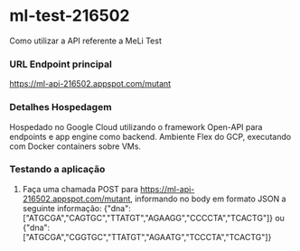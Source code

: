 # ml-test-216502

Como utilizar a API referente a MeLi Test

### URL Endpoint principal

https://ml-api-216502.appspot.com/mutant

### Detalhes Hospedagem

Hospedado no Google Cloud utilizando o framework Open-API para endpoints e app engine como backend.
Ambiente Flex do GCP, executando com Docker containers sobre VMs.

### Testando a aplicação

1. Faça uma chamada POST para https://ml-api-216502.appspot.com/mutant, informando no body em formato JSON a seguinte informação:
  {"dna":["ATGCGA","CAGTGC","TTATGT","AGAAGG","CCCCTA","TCACTG"]} ou {"dna":["ATGCGA","CGGTGC","TTATGT","AGAATG","TCCCTA","TCACTG"]}
